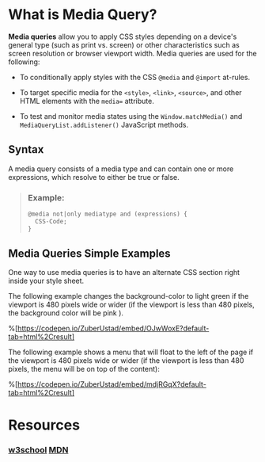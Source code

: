 # What is Media Query?

**Media queries** allow you to apply CSS styles depending on a device's general type (such as print vs. screen) or other characteristics such as screen resolution or browser viewport width. Media queries are used for the following:

* To conditionally apply styles with the CSS `@media` and `@import` at-rules.
    
* To target specific media for the `<style>`, `<link>`, `<source>`, and other HTML elements with the `media=` attribute.
    
* To test and monitor media states using the `Window.matchMedia()` and `MediaQueryList.addListener()` JavaScript methods.
    

## Syntax

A media query consists of a media type and can contain one or more expressions, which resolve to either be true or false.

> ### Example:
> 
> ```xml
> @media not|only mediatype and (expressions) {
>   CSS-Code;
> }
> ```

## Media Queries Simple Examples

One way to use media queries is to have an alternate CSS section right inside your style sheet.

The following example changes the background-color to light green if the viewport is 480 pixels wide or wider (if the viewport is less than 480 pixels, the background color will be pink ).

%[https://codepen.io/ZuberUstad/embed/OJwWoxE?default-tab=html%2Cresult] 

The following example shows a menu that will float to the left of the page if the viewport is 480 pixels wide or wider (if the viewport is less than 480 pixels, the menu will be on top of the content):

%[https://codepen.io/ZuberUstad/embed/mdjRGqX?default-tab=html%2Cresult] 

# Resources

### [w3school](https://www.w3schools.com/) [MDN](https://developer.mozilla.org/en-US/)
